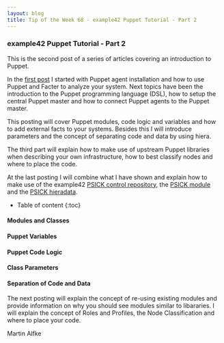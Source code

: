 ```yaml
---
layout: blog
title: Tip of the Week 68 - example42 Puppet Tutorial - Part 2
---
```


### example42 Puppet Tutorial - Part 2

This is the second post of a series of articles covering an introduction to Puppet.

In the [first post](https://example42.com/blog) I started with Puppet agent installation and how to use Puppet and Facter to analyze your system. Next topics have been the introduction to the Puppet programming language (DSL), how to setup the central Puppet master and how to connect Puppet agents to the Puppet master.

This posting will cover Puppet modules, code logic and variables and how to add external facts to your systems. Besides this I will introduce parameters and the concept of separating code and data by using hiera.

The third part will explain how to make use of upstream Puppet libraries when describing your own infrastructure, how to best classify nodes and where to place the code.

At the last posting I will combine what I have shown and explain how to make use of the example42 [PSICK control repository](https://github.com/example42/psick.git), the [PSICK module](https://github.com/example42/puppet-psick.git) and the [PSICK hieradata](https://github.com/example42/psick-hieradata).

* Table of content
{:toc}

#### Modules and Classes

#### Puppet Variables

#### Puppet Code Logic

#### Class Parameters

#### Separation of Code and Data

The next posting will explain the concept of re-using existing modules and provide information on why you should see modules similar to libararies.
I will explain the concept of Roles and Profiles, the Node Classification and where to place your code.


Martin Alfke
